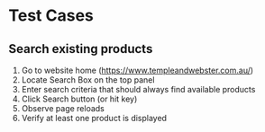 Test Cases
==========

Search existing products
------------------------

1. Go to website home (https://www.templeandwebster.com.au/)
1. Locate Search Box on the top panel
1. Enter search criteria that should always find available products
1. Click Search button (or hit <enter> key)
1. Observe page reloads
1. Verify at least one product is displayed


